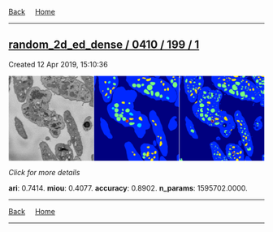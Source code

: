 
[Back](..)&nbsp;&nbsp;&nbsp;&nbsp;&nbsp;[Home](https://leapmanlab.github.io/snapshots)

---

<div class="summary"><a href="1"><h2>random_2d_ed_dense / 0410 / 199 / 1</h2></a><p>Created 12 Apr 2019, 15:10:36
</p><a href="1"><img src="1/media/summary.png" align="center"></a><p>
<i>Click for more details</i>
</p></div>

**ari**: 0.7414. **miou**: 0.4077. **accuracy**: 0.8902. **n_params**: 1595702.0000. 

---

[Back](..)&nbsp;&nbsp;&nbsp;&nbsp;&nbsp;[Home](https://leapmanlab.github.io/snapshots)

---